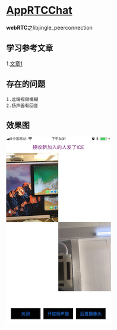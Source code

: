 # [AppRTCChat](https://github.com/zhuzhuxingtianxia/AppRTCChat)

**webRTC**之libjingle_peerconnection

## 学习参考文章
1.[文章1](http://www.jianshu.com/p/c49da1d93df4)

## 存在的问题
```
1.远端视频模糊
2.扬声器有回音
```
## 效果图
![img](https://github.com/zhuzhuxingtianxia/AppRTCChat/blob/master/video.png)
